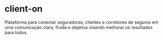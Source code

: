 # client-on
Plataforma para conectar seguradoras, clientes e corretores de seguros em uma comunicação clara, fluida e objetiva visando melhorar os resultados para todos.
